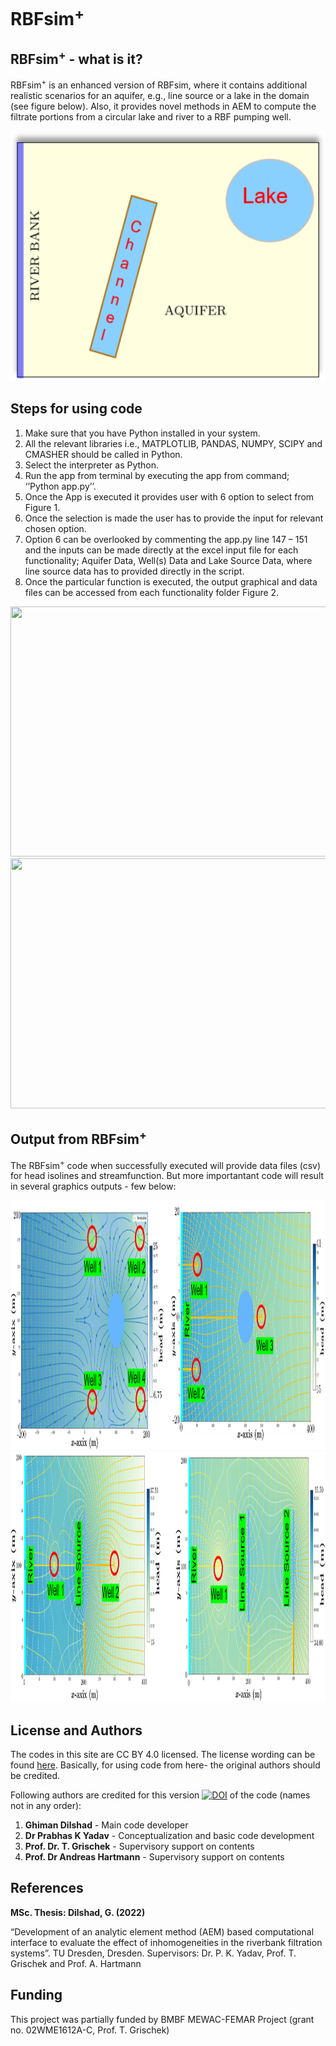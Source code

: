 # RBFsim<sup>+</sup>

## RBFsim<sup>+</sup> - what is it?

RBFsim<sup>+</sup> is an enhanced version of RBFsim, where it contains additional realistic scenarios for an aquifer, e.g., line source or a lake in the domain (see figure below). Also, it provides novel methods in AEM to compute the filtrate portions from a circular lake and river to a RBF pumping well.

<img src="https://github.com/HTWDMAR/RBFsim_plus/blob/main/Manual/RBFsim_plus.png" width="600" height="400">

## Steps for using code 

1.	Make sure that you have Python installed in your system.
2.	All the relevant libraries i.e., MATPLOTLIB, PANDAS, NUMPY, SCIPY and CMASHER should be called in Python.
3.	Select the interpreter as Python.
4.	Run the app from terminal by executing the app from command; ‘’Python app.py’’. 
5.	Once the App is executed it provides user with 6 option to select from Figure 1.
6.	Once the selection is made the user has to provide the input for relevant chosen option. 
7.	Option 6 can be overlooked by commenting the app.py line 147 – 151 and the inputs can be made directly at the excel input file for each functionality; Aquifer Data, Well(s) Data and Lake Source Data, where line source data has to provided directly in the script. 
8.	Once the particular function is executed, the output graphical and data files can be accessed from each functionality folder Figure 2. 

<img src="https://github.com/HTWDMAR/RBFsim_plus/blob/main/Manual/Howto-fig1.png" width="600" height="400">

<img src="https://github.com/HTWDMAR/RBFsim_plus/blob/main/Manual/Howto-fig2.png" width="600" height="400">


## Output from RBFsim<sup>+</sup>

The RBFsim<sup>+</sup> code when successfully executed will provide data files (csv) for head isolines and streamfunction. But more importantant code will result in several graphics outputs - few below:

<img src="https://github.com/HTWDMAR/RBFsim_plus/blob/main/Manual/Out-RBFsimp1.png" width="700" height="400">

<img src="https://github.com/HTWDMAR/RBFsim_plus/blob/main/Manual/Out-RBFsimp2.png" width="700" height="400">

## License and Authors
The codes in this site are CC BY 4.0 licensed. The license wording can be found [here](https://creativecommons.org/licenses/by/4.0/).
Basically, for using code from here- the original authors should be credited.


Following authors are credited for this version [![DOI](https://zenodo.org/badge/576731061.svg)](https://zenodo.org/badge/latestdoi/576731061)
of the code (names not in any order):

1. **Ghiman Dilshad** - Main code developer
2. **Dr Prabhas K Yadav** - Conceptualization and basic code development
3. **Prof. Dr. T. Grischek** - Supervisory support on contents
4. **Prof. Dr Andreas Hartmann** - Supervisory support on contents





## References

**MSc. Thesis: Dilshad, G. (2022)**


“Development of an analytic element method (AEM) based computational interface to evaluate the effect of inhomogeneities in the riverbank filtration systems”.
TU Dresden, Dresden. Supervisors: Dr. P. K. Yadav, Prof. T. Grischek and Prof. A. Hartmann

## Funding

This project was partially funded by BMBF MEWAC-FEMAR Project (grant no. 02WME1612A-C, Prof. T. Grischek)
